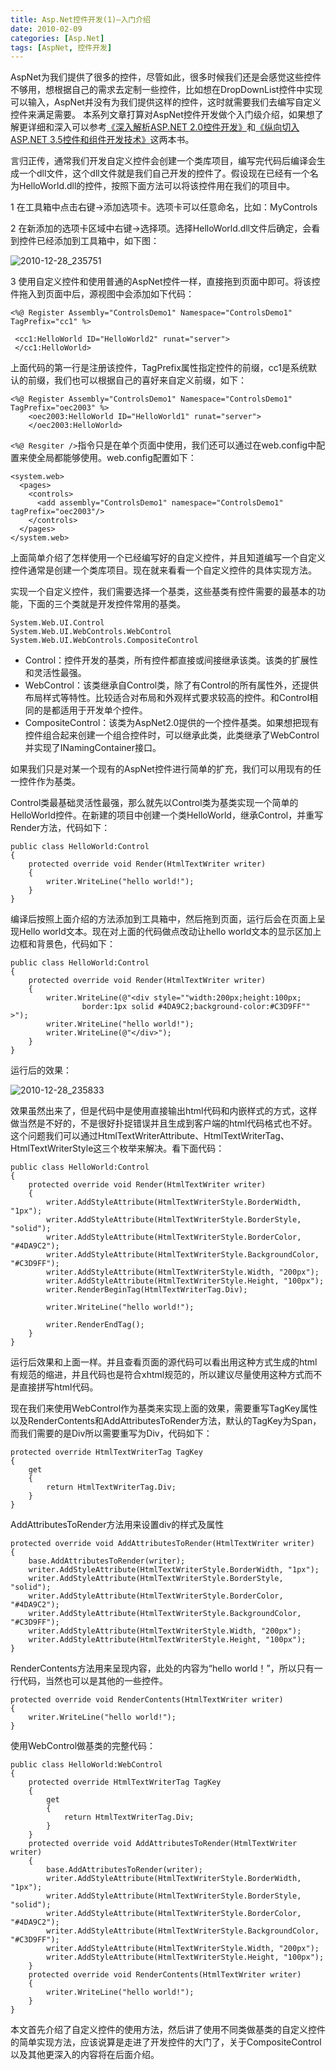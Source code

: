```yaml
---
title: Asp.Net控件开发(1)—入门介绍
date: 2010-02-09
categories: [Asp.Net]
tags: [AspNet, 控件开发]
---
```


AspNet为我们提供了很多的控件，尽管如此，很多时候我们还是会感觉这些控件不够用，想根据自己的需求去定制一些控件，比如想在DropDownList控件中实现可以输入，AspNet并没有为我们提供这样的控件，这时就需要我们去编写自定义控件来满足需要。 本系列文章打算对AspNet控件开发做个入门级介绍，如果想了解更详细和深入可以参考[《深入解析ASP.NET 2.0控件开发》](http://www.douban.com/subject/2268475/)和[《纵向切入ASP.NET 3.5控件和组件开发技术》](http://www.douban.com/subject/3626223/)这两本书。

言归正传，通常我们开发自定义控件会创建一个类库项目，编写完代码后编译会生成一个dll文件，这个dll文件就是我们自己开发的控件了。假设现在已经有一个名为HelloWorld.dll的控件，按照下面方法可以将该控件用在我们的项目中。

1 在工具箱中点击右键->添加选项卡。选项卡可以任意命名，比如：MyControls

2 在新添加的选项卡区域中右键->选择项。选择HelloWorld.dll文件后确定，会看到控件已经添加到工具箱中，如下图：

![2010-12-28_235751](http://oec2003.qiniudn.com/2010-12-28_235751.png)

3 使用自定义控件和使用普通的AspNet控件一样，直接拖到页面中即可。将该控件拖入到页面中后，源视图中会添加如下代码：

```
<%@ Register Assembly="ControlsDemo1" Namespace="ControlsDemo1" TagPrefix="cc1" %>

 <cc1:HelloWorld ID="HelloWorld2" runat="server">
 </cc1:HelloWorld>
```

上面代码的第一行是注册该控件，TagPrefix属性指定控件的前缀，cc1是系统默认的前缀，我们也可以根据自己的喜好来自定义前缀，如下：

```
<%@ Register Assembly="ControlsDemo1" Namespace="ControlsDemo1" TagPrefix="oec2003" %>
    <oec2003:HelloWorld ID="HelloWorld1" runat="server">
    </oec2003:HelloWorld>
```

`<%@ Resgiter />`指令只是在单个页面中使用，我们还可以通过在web.config中配置来使全局都能够使用。web.config配置如下：

```
<system.web>
  <pages>
    <controls>
      <add assembly="ControlsDemo1" namespace="ControlsDemo1" tagPrefix="oec2003"/>
    </controls>
  </pages>
</system.web>
```

上面简单介绍了怎样使用一个已经编写好的自定义控件，并且知道编写一个自定义控件通常是创建一个类库项目。现在就来看看一个自定义控件的具体实现方法。

实现一个自定义控件，我们需要选择一个基类，这些基类有控件需要的最基本的功能，下面的三个类就是开发控件常用的基类。

```
System.Web.UI.Control
System.Web.UI.WebControls.WebControl
System.Web.UI.WebControls.CompositeControl
```

* Control：控件开发的基类，所有控件都直接或间接继承该类。该类的扩展性和灵活性最强。
* WebControl：该类继承自Control类，除了有Control的所有属性外，还提供布局样式等特性。比较适合对布局和外观样式要求较高的控件。和Control相同的是都适用于开发单个控件。
* CompositeControl：该类为AspNet2.0提供的一个控件基类。如果想把现有控件组合起来创建一个组合控件时，可以继承此类，此类继承了WebControl并实现了INamingContainer接口。

如果我们只是对某一个现有的AspNet控件进行简单的扩充，我们可以用现有的任一控件作为基类。

Control类最基础灵活性最强，那么就先以Control类为基类实现一个简单的HelloWorld控件。在新建的项目中创建一个类HelloWorld，继承Control，并重写Render方法，代码如下：

```
public class HelloWorld:Control
{
    protected override void Render(HtmlTextWriter writer)
    {
        writer.WriteLine("hello world!");
    }
}
```

编译后按照上面介绍的方法添加到工具箱中，然后拖到页面，运行后会在页面上呈现Hello world文本。现在对上面的代码做点改动让hello world文本的显示区加上边框和背景色，代码如下：

```
public class HelloWorld:Control
{
    protected override void Render(HtmlTextWriter writer)
    {
        writer.WriteLine(@"<div style=""width:200px;height:100px;
                border:1px solid #4DA9C2;background-color:#C3D9FF"" >");
        writer.WriteLine("hello world!");
        writer.WriteLine(@"</div>");
    }
}
```

运行后的效果：

![2010-12-28_235833](http://oec2003.qiniudn.com/2010-12-28_235833.png)

效果虽然出来了，但是代码中是使用直接输出html代码和内嵌样式的方式，这样做当然是不好的，不是很好扑捉错误并且生成到客户端的html代码格式也不好。这个问题我们可以通过HtmlTextWriterAttribute、HtmlTextWriterTag、HtmlTextWriterStyle这三个枚举来解决。看下面代码：

```
public class HelloWorld:Control
{
    protected override void Render(HtmlTextWriter writer)
    {
        writer.AddStyleAttribute(HtmlTextWriterStyle.BorderWidth, "1px");
        writer.AddStyleAttribute(HtmlTextWriterStyle.BorderStyle, "solid");
        writer.AddStyleAttribute(HtmlTextWriterStyle.BorderColor, "#4DA9C2");
        writer.AddStyleAttribute(HtmlTextWriterStyle.BackgroundColor, "#C3D9FF");
        writer.AddStyleAttribute(HtmlTextWriterStyle.Width, "200px");
        writer.AddStyleAttribute(HtmlTextWriterStyle.Height, "100px");
        writer.RenderBeginTag(HtmlTextWriterTag.Div);

        writer.WriteLine("hello world!");

        writer.RenderEndTag();
    }
}
```

运行后效果和上面一样。并且查看页面的源代码可以看出用这种方式生成的html有规范的缩进，并且代码也是符合xhtml规范的，所以建议尽量使用这种方式而不是直接拼写html代码。

现在我们来使用WebControl作为基类来实现上面的效果，需要重写TagKey属性以及RenderContents和AddAttributesToRender方法，默认的TagKey为Span，而我们需要的是Div所以需要重写为Div，代码如下：

```
protected override HtmlTextWriterTag TagKey
{
    get
    {
        return HtmlTextWriterTag.Div;
    }
}
```

AddAttributesToRender方法用来设置div的样式及属性

```
protected override void AddAttributesToRender(HtmlTextWriter writer)
{
    base.AddAttributesToRender(writer);
    writer.AddStyleAttribute(HtmlTextWriterStyle.BorderWidth, "1px");
    writer.AddStyleAttribute(HtmlTextWriterStyle.BorderStyle, "solid");
    writer.AddStyleAttribute(HtmlTextWriterStyle.BorderColor, "#4DA9C2");
    writer.AddStyleAttribute(HtmlTextWriterStyle.BackgroundColor, "#C3D9FF");
    writer.AddStyleAttribute(HtmlTextWriterStyle.Width, "200px");
    writer.AddStyleAttribute(HtmlTextWriterStyle.Height, "100px");
}
```

RenderContents方法用来呈现内容，此处的内容为“hello world！”，所以只有一行代码，当然也可以是其他的一些控件。

```
protected override void RenderContents(HtmlTextWriter writer)
{
    writer.WriteLine("hello world!");
}
```

使用WebControl做基类的完整代码：

```
public class HelloWorld:WebControl
{
    protected override HtmlTextWriterTag TagKey
    {
        get
        {
            return HtmlTextWriterTag.Div;
        }
    }
    protected override void AddAttributesToRender(HtmlTextWriter writer)
    {
        base.AddAttributesToRender(writer);
        writer.AddStyleAttribute(HtmlTextWriterStyle.BorderWidth, "1px");
        writer.AddStyleAttribute(HtmlTextWriterStyle.BorderStyle, "solid");
        writer.AddStyleAttribute(HtmlTextWriterStyle.BorderColor, "#4DA9C2");
        writer.AddStyleAttribute(HtmlTextWriterStyle.BackgroundColor, "#C3D9FF");
        writer.AddStyleAttribute(HtmlTextWriterStyle.Width, "200px");
        writer.AddStyleAttribute(HtmlTextWriterStyle.Height, "100px");
    }
    protected override void RenderContents(HtmlTextWriter writer)
    {
        writer.WriteLine("hello world!");
    }
}
```

本文首先介绍了自定义控件的使用方法，然后讲了使用不同类做基类的自定义控件的简单实现方法，应该说算是走进了开发控件的大门了，关于CompositeControl以及其他更深入的内容将在后面介绍。


